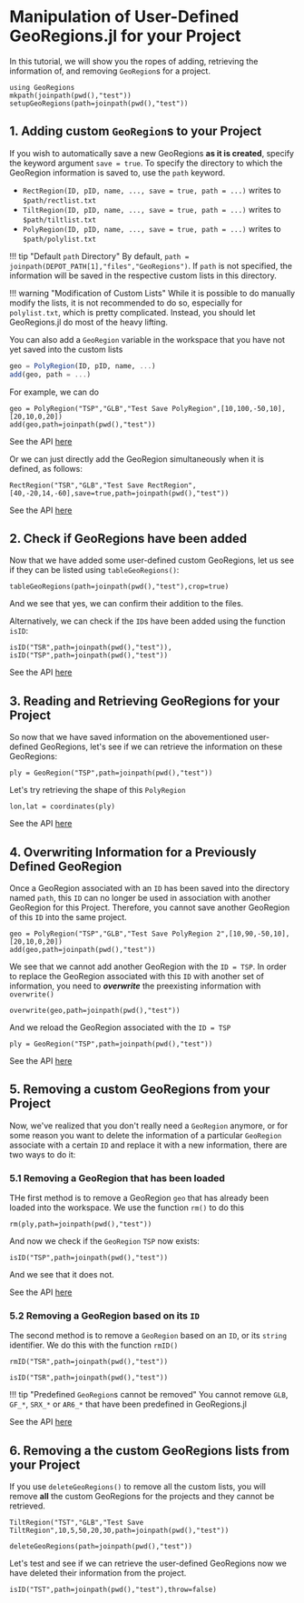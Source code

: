 # Manipulation of User-Defined GeoRegions.jl for your Project

In this tutorial, we will show you the ropes of adding, retrieving the information of, and removing `GeoRegion`s for a project.

```@example addreadremove
using GeoRegions
mkpath(joinpath(pwd(),"test"))
setupGeoRegions(path=joinpath(pwd(),"test"))
```

## 1. Adding custom `GeoRegion`s to your Project

If you wish to automatically save a new GeoRegions **as it is created**, specify the keyword argument `save = true`. To specify the directory to which the GeoRegion information is saved to, use the `path` keyword.

* `RectRegion(ID, pID, name, ..., save = true, path = ...)` writes to `$path/rectlist.txt`
* `TiltRegion(ID, pID, name, ..., save = true, path = ...)` writes to `$path/tiltlist.txt`
* `PolyRegion(ID, pID, name, ..., save = true, path = ...)` writes to `$path/polylist.txt`

!!! tip "Default `path` Directory"
    By default, `path = joinpath(DEPOT_PATH[1],"files","GeoRegions")`. If `path` is not specified, the information will be saved in the respective custom lists in this directory.

!!! warning "Modification of Custom Lists"
    While it is possible to do manually modify the lists, it is not recommended to do so, especially for `polylist.txt`, which is pretty complicated. Instead, you should let GeoRegions.jl do most of the heavy lifting.

You can also add a `GeoRegion` variable in the workspace that you have not yet saved into the custom lists

```julia
geo = PolyRegion(ID, pID, name, ...)
add(geo, path = ...)
```

For example, we can do

```@example addreadremove
geo = PolyRegion("TSP","GLB","Test Save PolyRegion",[10,100,-50,10],[20,10,0,20])
add(geo,path=joinpath(pwd(),"test"))
```

See the API [here](/api/addreadrm#GeoRegions.add)

Or we can just directly add the GeoRegion simultaneously when it is defined, as follows:

```@example addreadremove
RectRegion("TSR","GLB","Test Save RectRegion",[40,-20,14,-60],save=true,path=joinpath(pwd(),"test"))
```

See the API [here](/api/create)

## 2. Check if GeoRegions have been added

Now that we have added some user-defined custom GeoRegions, let us see if they can be listed using `tableGeoRegions()`:

```@example addreadremove
tableGeoRegions(path=joinpath(pwd(),"test"),crop=true)
```

And we see that yes, we can confirm their addition to the files.

Alternatively, we can check if the `ID`s have been added using the function `isID`:

```@example addreadremove
isID("TSR",path=joinpath(pwd(),"test")),
isID("TSP",path=joinpath(pwd(),"test"))
```

See the API [here](/api/addreadrm#GeoRegions.isID)

## 3. Reading and Retrieving GeoRegions for your Project

So now that we have saved information on the abovementioned user-defined GeoRegions, let's see if we can retrieve the information on these GeoRegions:

```@example addreadremove
ply = GeoRegion("TSP",path=joinpath(pwd(),"test"))
```

Let's try retrieving the shape of this `PolyRegion`

```@example addreadremove
lon,lat = coordinates(ply)
```

See the API [here](/api/addreadrm#GeoRegions.GeoRegion-Tuple{AbstractString})

## 4. Overwriting Information for a Previously Defined GeoRegion

Once a GeoRegion associated with an `ID` has been saved into the directory named `path`, this `ID` can no longer be used in association with another GeoRegion for this Project. Therefore, you cannot save another GeoRegion of this `ID` into the same project.

```@repl addreadremove
geo = PolyRegion("TSP","GLB","Test Save PolyRegion 2",[10,90,-50,10],[20,10,0,20])
add(geo,path=joinpath(pwd(),"test"))
```

We see that we cannot add another GeoRegion with the `ID = TSP`. In order to replace the GeoRegion associated with this `ID` with another set of information, you need to _**overwrite**_ the preexisting information with `overwrite()`

```@example addreadremove
overwrite(geo,path=joinpath(pwd(),"test"))
```

And we reload the GeoRegion associated with the `ID = TSP`

```@example addreadremove
ply = GeoRegion("TSP",path=joinpath(pwd(),"test"))
```

See the API [here](/api/addreadrm#GeoRegions.overwrite)

## 5. Removing a custom GeoRegions from your Project

Now, we've realized that you don't really need a `GeoRegion` anymore, or for some reason you want to delete the information of a particular `GeoRegion` associate with a certain `ID` and replace it with a new information, there are two ways to do it:

### 5.1 Removing a GeoRegion that has been loaded

THe first method is to remove a GeoRegion `geo` that has already been loaded into the workspace. We use the function `rm()` to do this

```@example addreadremove
rm(ply,path=joinpath(pwd(),"test"))
```

And now we check if the `GeoRegion` `TSP` now exists:

```@repl addreadremove
isID("TSP",path=joinpath(pwd(),"test"))
```

And we see that it does not.

See the API [here](/api/addreadrm#Base.Filesystem.rm)

### 5.2 Removing a GeoRegion based on its `ID`

The second method is to remove a `GeoRegion` based on an `ID`, or its `string` identifier. We do this with the function `rmID()`

```@example addreadremove
rmID("TSR",path=joinpath(pwd(),"test"))
```

```@repl addreadremove
isID("TSR",path=joinpath(pwd(),"test"))
```

!!! tip "Predefined `GeoRegion`s cannot be removed"
    You cannot remove `GLB`, `GF_*`, `SRX_*` or `AR6_*` that have been predefined in GeoRegions.jl

See the API [here](/api/addreadrm#GeoRegions.rmID)

## 6. Removing a the custom GeoRegions lists from your Project

If you use `deleteGeoRegions()` to remove all the custom lists, you will remove **all** the custom GeoRegions for the projects and they cannot be retrieved.

```@example addreadremove
TiltRegion("TST","GLB","Test Save TiltRegion",10,5,50,20,30,path=joinpath(pwd(),"test"))
```

```@example addreadremove
deleteGeoRegions(path=joinpath(pwd(),"test"))
```

Let's test and see if we can retrieve the user-defined GeoRegions now we have deleted their information from the project.

```@repl addreadremove
isID("TST",path=joinpath(pwd(),"test"),throw=false)
```